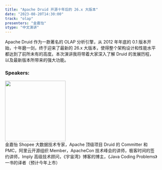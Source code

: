 ```yaml
---
title: "Apache Druid 开源十年后的 26.x 大版本"
date: "2023-08-20T14:30:00" 
track: "olap"
presenters: "金嘉怡"
stype: "中文演讲"
---
```

Apache Druid 作为一款著名的 OLAP 分析引擎，从 2012 年年底的 0.1 版本开始，十年磨一剑，终于迎来了最新的 26.x 大版本，使得整个架构设计和性能水平都达到了前所未有的高度。本次演讲我将带着大家深入了解 Druid 的发展历程，以及最新版本所带来的强大功能。
 ### Speakers: 
 <img src="https://img.bagevent.com/resource/20230605/1038173233067309.jpeg" width="200" /><br>
 金嘉怡 Shopee 大数据技术专家，Apache 顶级项目 Druid 的 Committer 和 PMC，阿里云开源组织 Member，ApacheCon 技术峰会的讲师，极客时间的签约讲师，Imply 高级技术顾问，《宇宙湾》博客的博主，《Java Coding Problems》一书的译者（预计今年上市）
 <br><br>